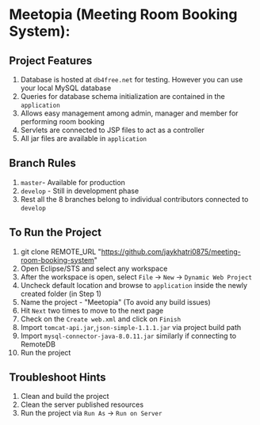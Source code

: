 # Meetopia (Meeting Room Booking System):

## Project Features

1. Database is hosted at `db4free.net` for testing. However you can use your local MySQL database
2. Queries for database schema initialization are contained in the `application`
3. Allows easy management among admin, manager and member for performing room booking
4. Servlets are connected to JSP files to act as a controller
5. All jar files are available in `application`


## Branch Rules

1. `master`- Available for production
2. `develop` - Still in development phase
3. Rest all the 8 branches belong to individual contributors connected to `develop`


## To Run the Project

1. git clone REMOTE_URL "https://github.com/jaykhatri0875/meeting-room-booking-system"
2. Open Eclipse/STS and select any workspace
3. After the workspace is open, select `File` -> `New` -> `Dynamic Web Project`
4. Uncheck default location and browse to `application` inside the newly created folder (in Step 1)
5. Name the project -  "Meetopia" (To avoid any build issues)
6. Hit `Next` two times to move to the next page
7. Check on the `Create web.xml` and click on `Finish`
8. Import `tomcat-api.jar`,`json-simple-1.1.1.jar` via project build path
9. Import `mysql-connector-java-8.0.11.jar` similarly if connecting to RemoteDB
10. Run the project


## Troubleshoot Hints

1. Clean and build the project
2. Clean the server published resources
3. Run the project via `Run As` -> `Run on Server`
